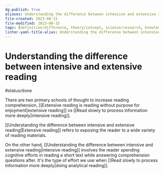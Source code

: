 ```yaml
---
dg-publish: true
aliases: Understanding the difference between intensive and extensive reading, intensive vs extensive reading, extensive reading, intensive reading
file-created: 2023-08-15
file-modified: 2023-08-15
tags: [definition/difference, theory/concept, science/research, knowledge]
linter-yaml-title-alias: Understanding the difference between intensive and extensive reading
---
```


# Understanding the difference between intensive and extensive reading

#status/done

There are two primary schools of thought to increase reading comprehension, [[Extensive reading is reading without purpose for enjoyment|extensive reading]] vs [[Read slowly to process information more deeply|intensive reading]].

[[Understanding the difference between intensive and extensive reading|Extensive reading]] refers to exposing the reader to a wide variety of reading materials.

On the other hand, [[Understanding the difference between intensive and extensive reading|intensive reading]] involves the reader spending cognitive efforts in reading a short text while answering comprehension questions after. It's the type of effort we use when [[Read slowly to process information more deeply|doing analytical reading]].
